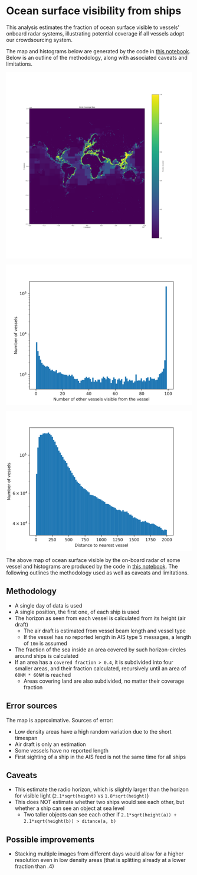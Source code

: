 # Ocean surface visibility from ships

This analysis estimates the fraction of ocean surface visible to vessels' onboard radar systems, illustrating potential coverage if all vessels adopt our crowdsourcing system.

The map and histograms below are generated by the code in [this notebook](CoverageMap.ipynb). Below is an outline of the methodology, along with associated caveats and limitations.

![Ocean visibility](horizon-coverage.svg)

![Number of vessels seeing a vessel](number-of-visible-vessels-histogram.svg)

![Distance to nearest other vessel](distance-to-nearest-vessel-histogram.svg)

The above map of ocean surface visible by the on-board radar of some vessel and histograms are produced by the code in [this notebook](CoverageMap.ipynb). The following outlines the methodology used as well as caveats and limitations.

## Methodology

* A single day of data is used
* A single position, the first one, of each ship is used
* The horizon as seen from each vessel is calculated from its height (air draft)
  * The air draft is estimated from vessel beam length and vessel type
  * If the vessel has no reported length in AIS type 5 messages, a length of `10m` is assumed
* The fraction of the sea inside an area covered by such horizon-circles around ships is calculated
* If an area has a `covered fraction > 0.4`, it is subdivided into four smaller areas, and their fraction calculated, recursively until an area of `60NM * 60NM` is reached
  * Areas covering land are also subdivided, no matter their coverage fraction

## Error sources
The map is approximative. Sources of error:

* Low density areas have a high random variation due to the short timespan
* Air draft is only an estimation
* Some vessels have no reported length
* First sighting of a ship in the AIS feed is not the same time for all ships

## Caveats

* This estimate the radio horizon, which is slightly larger than the horizon for visible light (`2.1*sqrt(height)` vs `1.8*sqrt(height)`)
* This does NOT estimate whether two ships would see each other, but whether a ship can see an object at sea level
  * Two taller objects can see each other if `2.1*sqrt(height(a)) + 2.1*sqrt(height(b)) > ditance(a, b)`

## Possible improvements

* Stacking multiple images from different days would allow for a higher resolution even in low density areas (that is splitting already at a lower fraction than .4)
